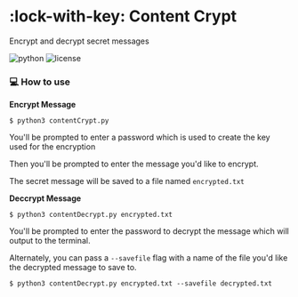 # :lock-with-key: Content Crypt

Encrypt and decrypt secret messages

![python](https://img.shields.io/badge/python-3.x-green.svg) ![license](https://img.shields.io/badge/License-GPLv3-brightgreen.svg)

### :computer: How to use

**Encrypt Message**

`$ python3 contentCrypt.py`

You'll be prompted to enter a password which is used to create the key used for the encryption

Then you'll be prompted to enter the message you'd like to encrypt.

The secret message will be saved to a file named `encrypted.txt`

**Deccrypt Message**

`$ python3 contentDecrypt.py encrypted.txt`

You'll be prompted to enter the password to decrypt the message which will output to the terminal.

Alternately, you can pass a `--savefile` flag with a name of the file you'd like the decrypted message to save to.

`$ python3 contentDecrypt.py encrypted.txt --savefile decrypted.txt`